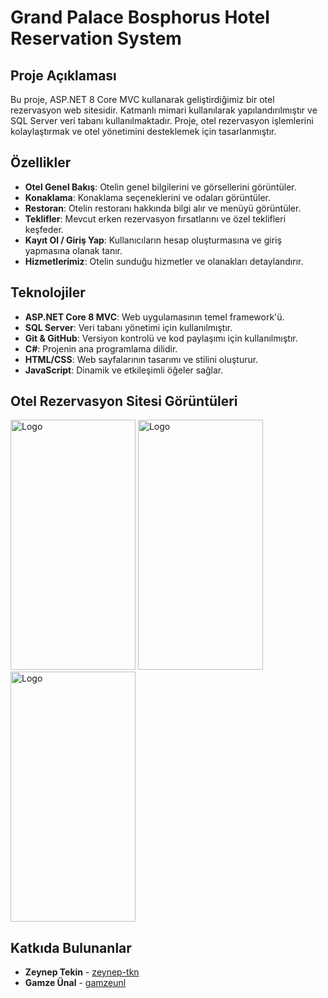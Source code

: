 # Grand Palace Bosphorus Hotel Reservation System

## Proje Açıklaması

Bu proje, ASP.NET 8 Core MVC kullanarak geliştirdiğimiz bir otel rezervasyon web sitesidir. Katmanlı mimari kullanılarak yapılandırılmıştır ve SQL Server veri tabanı kullanılmaktadır. Proje, otel rezervasyon işlemlerini kolaylaştırmak ve otel yönetimini desteklemek için tasarlanmıştır.

## Özellikler

- **Otel Genel Bakış**: Otelin genel bilgilerini ve görsellerini görüntüler.
- **Konaklama**: Konaklama seçeneklerini ve odaları görüntüler.
- **Restoran**: Otelin restoranı hakkında bilgi alır ve menüyü görüntüler.
- **Teklifler**: Mevcut erken rezervasyon fırsatlarını ve özel teklifleri keşfeder.
- **Kayıt Ol / Giriş Yap**: Kullanıcıların hesap oluşturmasına ve giriş yapmasına olanak tanır.
- **Hizmetlerimiz**: Otelin sunduğu hizmetler ve olanakları detaylandırır.

## Teknolojiler

- **ASP.NET Core 8 MVC**: Web uygulamasının temel framework'ü.
- **SQL Server**: Veri tabanı yönetimi için kullanılmıştır.
- **Git & GitHub**: Versiyon kontrolü ve kod paylaşımı için kullanılmıştır.
- **C#**: Projenin ana programlama dilidir.
- **HTML/CSS**: Web sayfalarının tasarımı ve stilini oluşturur.
- **JavaScript**: Dinamik ve etkileşimli öğeler sağlar.

## Otel Rezervasyon Sitesi Görüntüleri
<img src="images1/1.png" alt="Logo" width="200" height="400">
<img src="images1/2.png" alt="Logo" width="200" height="400">
<img src="images1/3.png" alt="Logo" width="200" height="400">





## Katkıda Bulunanlar

- **Zeynep Tekin** - [zeynep-tkn](https://github.com/zeynep-tkn)
- **Gamze Ünal** - [gamzeunl](https://github.com/gamzeunl)

